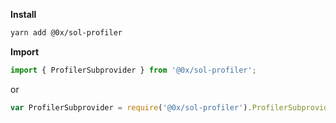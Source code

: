 **Install**

```bash
yarn add @0x/sol-profiler
```

**Import**

```javascript
import { ProfilerSubprovider } from '@0x/sol-profiler';
```

or

```javascript
var ProfilerSubprovider = require('@0x/sol-profiler').ProfilerSubprovider;
```
